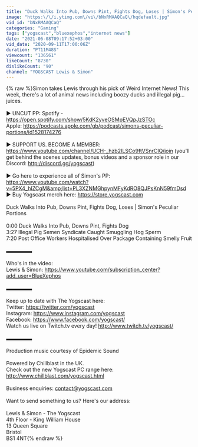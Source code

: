 ```yaml
---
title: "Duck Walks Into Pub, Downs Pint, Fights Dog, Loses | Simon's Peculiar Portions"
image: "https:\/\/i.ytimg.com\/vi\/bNxRMAAQCaQ\/hqdefault.jpg"
vid_id: "bNxRMAAQCaQ"
categories: "Gaming"
tags: ["yogscast","bluexephos","internet news"]
date: "2021-06-08T09:17:52+03:00"
vid_date: "2020-09-11T17:00:06Z"
duration: "PT11M48S"
viewcount: "136561"
likeCount: "8730"
dislikeCount: "90"
channel: "YOGSCAST Lewis & Simon"
---
```

{% raw %}Simon takes Lewis through his pick of Weird Internet News! This week, there's a lot of animal news including boozy ducks and illegal pig... juices.<br /><br />► UNCUT PP: Spotify - <a rel="nofollow" target="blank" href="https://open.spotify.com/show/5KdK2yveOSMpEVQpJzSTOc">https://open.spotify.com/show/5KdK2yveOSMpEVQpJzSTOc</a><br />Apple: <a rel="nofollow" target="blank" href="https://podcasts.apple.com/gb/podcast/simons-peculiar-portions/id1528174276">https://podcasts.apple.com/gb/podcast/simons-peculiar-portions/id1528174276</a><br /><br />► SUPPORT US. BECOME A MEMBER: <a rel="nofollow" target="blank" href="https://www.youtube.com/channel/UCH-_hzb2ILSCo9ftVSnrCIQ/join">https://www.youtube.com/channel/UCH-_hzb2ILSCo9ftVSnrCIQ/join</a> (you'll get behind the scenes updates, bonus videos and a sponsor role in our Discord: <a rel="nofollow" target="blank" href="http://discord.gg/yogscast)">http://discord.gg/yogscast)</a><br /><br />► Go here to experience all of Simon's PP: <a rel="nofollow" target="blank" href="https://www.youtube.com/watch?v=5PX4_hIZCgM&amp;list=PL3XZNMGhpynMFyKdRO8QJPsKnN59fmDsd">https://www.youtube.com/watch?v=5PX4_hIZCgM&amp;list=PL3XZNMGhpynMFyKdRO8QJPsKnN59fmDsd</a><br />► Buy Yogscast merch here: <a rel="nofollow" target="blank" href="https://store.yogscast.com">https://store.yogscast.com</a><br /><br />Duck Walks Into Pub, Downs Pint, Fights Dog, Loses | Simon's Peculiar Portions<br /><br />0:00 Duck Walks Into Pub, Downs Pint, Fights Dog<br />3:27 Illegal Pig Semen Syndicate Caught Smuggling Hog Sperm<br />7:20 Post Office Workers Hospitalised Over Package Containing Smelly Fruit<br /><br />▬▬▬▬▬<br /><br />Who's in the video:<br />Lewis &amp; Simon: <a rel="nofollow" target="blank" href="https://www.youtube.com/subscription_center?add_user=BlueXephos">https://www.youtube.com/subscription_center?add_user=BlueXephos</a><br /><br />▬▬▬▬▬<br /><br />Keep up to date with The Yogscast here:<br />Twitter: <a rel="nofollow" target="blank" href="https://twitter.com/yogscast">https://twitter.com/yogscast</a><br />Instagram: <a rel="nofollow" target="blank" href="https://www.instagram.com/yogscast">https://www.instagram.com/yogscast</a><br />Facebook: <a rel="nofollow" target="blank" href="https://www.facebook.com/yogscast/">https://www.facebook.com/yogscast/</a><br />Watch us live on Twitch.tv every day!  <a rel="nofollow" target="blank" href="http://www.twitch.tv/yogscast/">http://www.twitch.tv/yogscast/</a> <br /><br />▬▬▬▬▬<br /><br />Production music courtesy of Epidemic Sound <br /><br />Powered by Chillblast in the UK. <br />Check out the new Yogscast PC range here: <a rel="nofollow" target="blank" href="http://www.chillblast.com/yogscast.html">http://www.chillblast.com/yogscast.html</a><br /><br />Business enquiries: contact@yogscast.com<br /><br />Want to send something to us? Here's our address:<br /><br />Lewis &amp; Simon - The Yogscast<br />4th Floor - King William House<br />13 Queen Square<br />Bristol<br />BS1 4NT{% endraw %}
